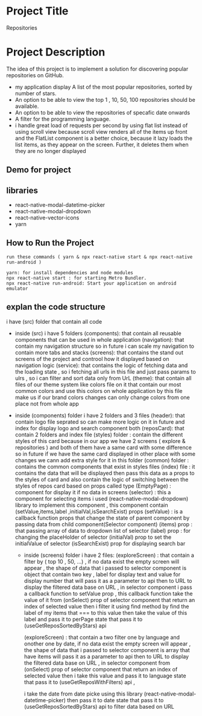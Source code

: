 # Project Title

Repositories

# Project Description

The idea of this project is to implement a solution for discovering popular repositories on GitHub.

- my application display A list of the most popular repositories, sorted by number of stars.
- An option to be able to view the top 1 , 10, 50, 100 repositories should be available.
- An option to be able to view the repositories of specafic date onwards
- A filter for the programming language.
- i handle great load of requests per second by using flat list instead of using scroll view because scroll view renders all of the items up front and the FlatList component is a better choice, because it lazy loads the list items, as they appear on the screen. Further, it deletes them when they are no longer displayed

## Demo for project

## libraries

- react-native-modal-datetime-picker
- react-native-modal-dropdown
- react-native-vector-icons
- yarn

## How to Run the Project

    run these commands ( yarn & npx react-native start & npx react-native run-android )

    yarn: for install dependencies and node modules
    npx react-native start : for starting Metro Bundler.
    npx react-native run-android: Start your application on android emulator

## explan the code structure

i have (src) folder that contain all code

- inside (src) i have 5 folders
  (components): that contain all reusable components that can be used in whole application
  (navigation): that contain my navigation structure so in future i can scale my navigation to contain more tabs and stacks
  (screens): that contains the stand out screens of the project and controol how it displayed based on navigation logic
  (service): that contains the logic of fetching data and the loading state , so i fetching all urls in this file and just pass params to ulrs , so i can filter and sort data only from UrL
  (theme): that contain all files of our theme system like colors file on it that contain our most common colors and use this colors on whole application by this file make us if our brand colors changes can only change colors from one place not from whole app

- inside (components) folder i have 2 folders and 3 files
  (header): that contain logo file seprated so can make more logic on it in future and index for display logo and search component both
  (reposCard): that contain 2 folders and index file
  (styles) folder : contain the different styles of this card because in our app we have 2 screens ( explore & repositories ) and both of them have a same card with some difference so in future if we have the same card displayed in other place with some changes we cann add extra style for it in this folder
  (common) folder : contains the common components that exist in styles files
  (index) file : it contains the data that will be displayed then pass this data as a props to the styles of card and also contain the logic of switching between the styles of repos card based on props called type
  (EmptyPage) : component for display it if no data in screens
  (selector) : this a component for selecting items i used (react-native-modal-dropdown) library to implement this component , this component contain (setValue,items,label ,initialVal,isSearchExist) props
  (setValue) : is a callback function props that change the state of parent component by passing data from child component(Selector component)
  (items) prop : that passing array of data to dropdown list of selector
  (label) prop : for changing the placeHolder of selector
  (initialVal) prop to set the initialValue of selector
  (isSearchExist) prop for displaying search bar

  - inside (screens) folder i have 2 files:
    (exploreScreen) : that contain a filter by ( top 10 , 50, ...) , if no data exist the empty screen will appear ,
    the shape of data that i passed to selector component is object that contain two key , label for display text and value for display number that will pass it as a parameter to api then to URL to display the filtered data base on URL , in selector component i pass a callback function to setValue prop , this callback function take the value of it from (onSelect) prop of selector component that return an index of selected value then i filter it using find method by find the label of my items that === to this value then take the value of this label and pass it to perPage state that pass it to (useGetReposSortedByStars) api

    (exploreScreen) : that contain a two filter one by language and onother one by date, if no data exist the empty screen will appear ,
    the shape of data that i passed to selector component is array that have items will pass it as a parameter to api then to URL to display the filtered data base on URL , in selector component from (onSelect) prop of selector component that return an index of selected value then i take this value and pass it to language state that pass it to
    (useGetReposWithFilters) api ,

    i take the date from date picke using this library (react-native-modal-datetime-picker) then pass it to date state that pass it to (useGetReposSortedByStars) api to filter data based on URL
